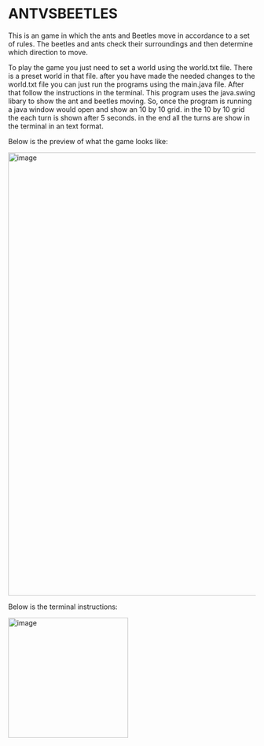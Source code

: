 # ANTVSBEETLES

This is an game in which the ants and Beetles move in accordance to a set of rules. The beetles and ants check their surroundings and then determine which direction to move. 

To play the game you just need to set a world using the world.txt file. There is a preset world in that file. after you have made the needed changes to the world.txt file you can just run the programs using the main.java file. After that follow the instructions in the terminal. This program uses the java.swing libary to show the ant and beetles moving. So, once the program is running a java window would open and show an 10 by 10 grid. in the 10 by 10 grid the each turn is shown after 5 seconds. in the end all the turns are show in the terminal in an text format. 


Below is the preview of what the game looks like:

<img width="900" alt="image" src="https://user-images.githubusercontent.com/112025372/210285694-8a6880d4-ccd4-492e-97a1-c22601a12f49.png">

Below is the terminal instructions:

<img width="244" alt="image" src="https://user-images.githubusercontent.com/112025372/210285784-0f473e74-06ef-4574-85a0-33521e6f03c3.png">

